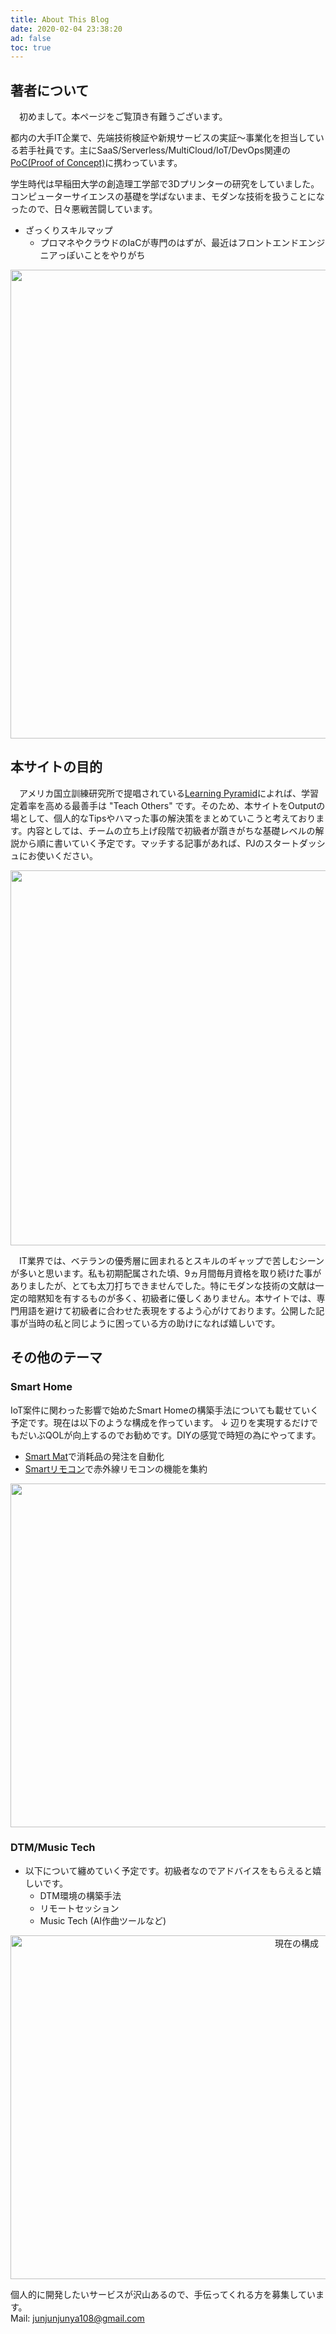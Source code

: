 ```yaml
---
title: About This Blog
date: 2020-02-04 23:38:20
ad: false
toc: true
---
```


<!--toc-->

## 著者について
　初めまして。本ページをご覧頂き有難うございます。  

都内の大手IT企業で、先端技術検証や新規サービスの実証～事業化を担当している若手社員です。主にSaaS/Serverless/MultiCloud/IoT/DevOps関連の[PoC(Proof of Concept)](https://www.keyence.co.jp/ss/general/iot-glossary/poc.jsp)に携わっています。  

学生時代は早稲田大学の創造理工学部で3Dプリンターの研究をしていました。コンピューターサイエンスの基礎を学ばないまま、モダンな技術を扱うことになったので、日々悪戦苦闘しています。

- ざっくりスキルマップ
    - プロマネやクラウドのIaCが専門のはずが、最近はフロントエンドエンジニアっぽいことをやりがち

<div style="text-align:center;">
<img src="https://user-images.githubusercontent.com/41946222/79894561-9b824280-8440-11ea-89ba-4267b6508103.png" height="750px" width="900px">
</div>

## 本サイトの目的
　アメリカ国立訓練研究所で提唱されている[Learning Pyramid](https://www.researchgate.net/figure/Learning-Pyramid-developed-by-National-Training-Laboratories-7_fig1_302480305)によれば、学習定着率を高める最善手は "Teach Others" です。そのため、本サイトをOutputの場として、個人的なTipsやハマった事の解決策をまとめていこうと考えております。内容としては、チームの立ち上げ段階で初級者が躓きがちな基礎レベルの解説から順に書いていく予定です。マッチする記事があれば、PJのスタートダッシュにお使いください。  
  
<div style="text-align:center;">
<img src="https://user-images.githubusercontent.com/41946222/73755094-dd3c0f00-47a8-11ea-9ec5-e1e537559054.png" height="600px" width="600px">
</div>
  
　IT業界では、ベテランの優秀層に囲まれるとスキルのギャップで苦しむシーンが多いと思います。私も初期配属された頃、9ヵ月間毎月資格を取り続けた事がありましたが、とても太刀打ちできませんでした。特にモダンな技術の文献は一定の暗黙知を有するものが多く、初級者に優しくありません。本サイトでは、専門用語を避けて初級者に合わせた表現をするよう心がけております。公開した記事が当時の私と同じように困っている方の助けになれば嬉しいです。  
  
## その他のテーマ
### Smart Home
IoT案件に関わった影響で始めたSmart Homeの構築手法についても載せていく予定です。現在は以下のような構成を作っています。 ↓ 辺りを実現するだけでもだいぶQOLが向上するのでお勧めです。DIYの感覚で時短の為にやってます。
- [Smart Mat](https://amzn.to/33mE08M)で消耗品の発注を自動化
- [Smartリモコン](https://amzn.to/2x2nLS8)で赤外線リモコンの機能を集約

<div style="text-align:center;">
<img src="https://user-images.githubusercontent.com/41946222/75523195-e2f6de80-5a4e-11ea-94fd-862c110cd075.PNG" height="550px" width="900px">
</div>

### DTM/Music Tech
- 以下について纏めていく予定です。初級者なのでアドバイスをもらえると嬉しいです。
    - DTM環境の構築手法
    - リモートセッション
    - Music Tech (AI作曲ツールなど)
    
<div style="text-align:center;">
<img src="https://user-images.githubusercontent.com/41946222/79898583-7395dd80-8446-11ea-93d0-57907591d688.png" height="550px" width="900px" alt="現在の構成">
</div>



個人的に開発したいサービスが沢山あるので、手伝ってくれる方を募集しています。  
Mail: junjunjunya108@gmail.com  